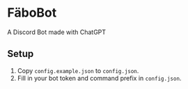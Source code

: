 # FäboBot
 A Discord Bot made with ChatGPT

## Setup

1. Copy `config.example.json` to `config.json`.
2. Fill in your bot token and command prefix in `config.json`.
